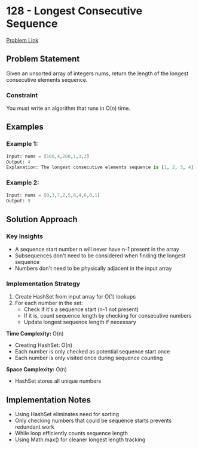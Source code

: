 # 128 - Longest Consecutive Sequence

[Problem Link](https://leetcode.com/problems/longest-consecutive-sequence/description/)

## Problem Statement

Given an unsorted array of integers nums, return the length of the longest consecutive elements sequence.

### Constraint
You must write an algorithm that runs in O(n) time.

## Examples

### Example 1:
```python
Input: nums = [100,4,200,1,3,2]
Output: 4
Explanation: The longest consecutive elements sequence is [1, 2, 3, 4]. Therefore its length is 4.
```

### Example 2:
```python
Input: nums = [0,3,7,2,5,8,4,6,0,1]
Output: 9
```

## Solution Approach

### Key Insights
- A sequence start number n will never have n-1 present in the array
- Subsequences don't need to be considered when finding the longest sequence
- Numbers don't need to be physically adjacent in the input array

### Implementation Strategy
1. Create HashSet from input array for O(1) lookups
2. For each number in the set:
    - Check if it's a sequence start (n-1 not present)
    - If it is, count sequence length by checking for consecutive numbers
    - Update longest sequence length if necessary
    
**Time Complexity:** O(n)
- Creating HashSet: O(n)
- Each number is only checked as potential sequence start once
- Each number is only visited once during sequence counting

**Space Complexity:** O(n)
- HashSet stores all unique numbers

## Implementation Notes
- Using HashSet eliminates need for sorting
- Only checking numbers that could be sequence starts prevents redundant work
- While loop efficiently counts sequence length
- Using Math.max() for cleaner longest length tracking
